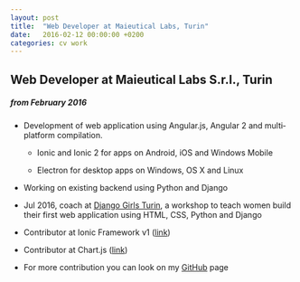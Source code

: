 ```yaml
---
layout: post
title:  "Web Developer at Maieutical Labs, Turin"
date:   2016-02-12 00:00:00 +0200
categories: cv work
---
```


## Web Developer at Maieutical Labs S.r.l., Turin

##### from February 2016

* Development of web application using Angular.js, Angular 2 and multi­platform compilation.

  * Ionic and Ionic 2 for apps on Android, iOS and Windows Mobile

  * Electron for desktop apps on Windows, OS X and Linux

* Working on existing backend using Python and Django

* Jul 2016, coach at [Django Girls Turin][django-girls-turin], a workshop to teach women build their first web application using HTML, CSS, Python and Django

* Contributor at Ionic Framework v1 ([link][git-ionic-1])

* Contributor at Chart.js ([link][git-chartjs-1])

* For more contribution you can look on my [GitHub][github] page

[git-ionic-1]: https://github.com/driftyco/ionic/pull/7302
[git-chartjs-1]: https://github.com/chartjs/Chart.js/pull/2698
[django-girls-turin]: https://djangogirls.org/turin/
[github]: https://github.com/dennybiasiolli

